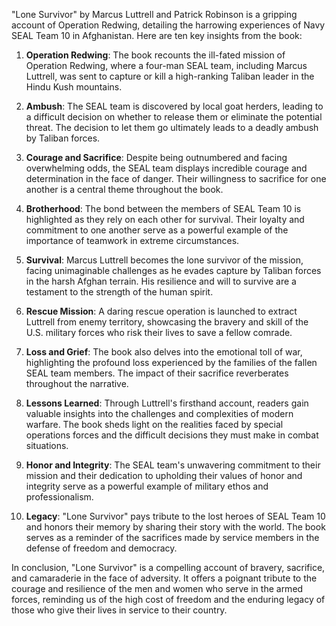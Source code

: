 "Lone Survivor" by Marcus Luttrell and Patrick Robinson is a gripping account of Operation Redwing, detailing the harrowing experiences of Navy SEAL Team 10 in Afghanistan. Here are ten key insights from the book:

1. **Operation Redwing**: The book recounts the ill-fated mission of Operation Redwing, where a four-man SEAL team, including Marcus Luttrell, was sent to capture or kill a high-ranking Taliban leader in the Hindu Kush mountains.

2. **Ambush**: The SEAL team is discovered by local goat herders, leading to a difficult decision on whether to release them or eliminate the potential threat. The decision to let them go ultimately leads to a deadly ambush by Taliban forces.

3. **Courage and Sacrifice**: Despite being outnumbered and facing overwhelming odds, the SEAL team displays incredible courage and determination in the face of danger. Their willingness to sacrifice for one another is a central theme throughout the book.

4. **Brotherhood**: The bond between the members of SEAL Team 10 is highlighted as they rely on each other for survival. Their loyalty and commitment to one another serve as a powerful example of the importance of teamwork in extreme circumstances.

5. **Survival**: Marcus Luttrell becomes the lone survivor of the mission, facing unimaginable challenges as he evades capture by Taliban forces in the harsh Afghan terrain. His resilience and will to survive are a testament to the strength of the human spirit.

6. **Rescue Mission**: A daring rescue operation is launched to extract Luttrell from enemy territory, showcasing the bravery and skill of the U.S. military forces who risk their lives to save a fellow comrade.

7. **Loss and Grief**: The book also delves into the emotional toll of war, highlighting the profound loss experienced by the families of the fallen SEAL team members. The impact of their sacrifice reverberates throughout the narrative.

8. **Lessons Learned**: Through Luttrell's firsthand account, readers gain valuable insights into the challenges and complexities of modern warfare. The book sheds light on the realities faced by special operations forces and the difficult decisions they must make in combat situations.

9. **Honor and Integrity**: The SEAL team's unwavering commitment to their mission and their dedication to upholding their values of honor and integrity serve as a powerful example of military ethos and professionalism.

10. **Legacy**: "Lone Survivor" pays tribute to the lost heroes of SEAL Team 10 and honors their memory by sharing their story with the world. The book serves as a reminder of the sacrifices made by service members in the defense of freedom and democracy.

In conclusion, "Lone Survivor" is a compelling account of bravery, sacrifice, and camaraderie in the face of adversity. It offers a poignant tribute to the courage and resilience of the men and women who serve in the armed forces, reminding us of the high cost of freedom and the enduring legacy of those who give their lives in service to their country.